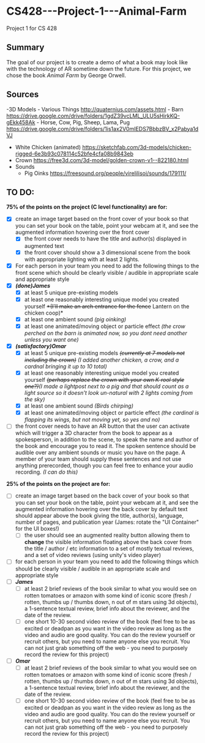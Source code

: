# CS428---Project-1---Animal-Farm
Project 1 for CS 428
## Summary
The goal of our project is to create a demo of what a book may look like with the technology of AR sometime down the future. For this project, we chose the book *Animal Farm* by George Orwell.

## Sources
-3D Models
    - Various Things http://quaternius.com/assets.html
    - Barn https://drive.google.com/drive/folders/1gdZ39vcLML_ULU5sHirkKQ-gEkk458Ak
    - Horse, Cow, Pig, Sheep, Lama, Pug https://drive.google.com/drive/folders/1is1ax2V0mIEDS7BbbzBV_x2Pabya1dVJ
  - White Chicken (animated) https://sketchfab.com/3d-models/chicken-rigged-6e3b93c078114c52bfe4cfa08b9843eb
  - Crown https://free3d.com/3d-model/golden-crown-v1--822180.html
- Sounds
  - Pig Oinks https://freesound.org/people/virelilisoi/sounds/179111/

## TO DO:

**75% of the points on the project (C level functionality) are for:**

- [x] create an image target based on the front cover of your book so that you can set your book on the table, point your webcam at it, and see the augmented information hovering over the front cover
    - [x] the front cover needs to have the title and author(s) displayed in augmented text
    - [x] the front cover should show a 3 dimensional scene from the book with appropriate lighting with at least 2 lights.
    
- [x] For each person in your team you need to add the following things to the front scene which should be clearly visible / audible in appropriate scale and appropriate style  
- [x] _**(done)James**_  
    - [x] at least 5 unique pre-existing models
    - [x] at least one reasonably interesting unique model you created yourself ~~*(I'll make an arch entrance for the fence~~ Lantern on the chicken coop)*
    - [x] at least one ambient sound *(pig oinking)*
    - [x] at least one animated/moving object or particle effect *(the crow perched on the barn is animated now, so you dont need another unless you want one)*  
- [x] _**(satisfactory)Omar**_
    - [x] at least 5 unique pre-existing models ~~*(currently at 7 models not including the crown)*~~ *(I added another chicken, a crow, and a cardnal bringing it up to 10 total)*
    - [x] at least one reasonably interesting unique model you created yourself ~~*(perhaps replace the crown with your own K-rool style one?)*~~*(I made a lightpost next to a pig and that should count as a light source so it doesn't look un-natural with 2 lights coming from the sky)*
    - [x] at least one ambient sound *(Birds chirping)*
    - [x] at least one animated/moving object or particle effect *(the cardinal is flapping its wings, but not moving yet, so yes and no)*
- [ ] the front cover needs to have an AR button that the user can activate which will trigger a 3D character from the book to appear as a spokesperson, in addition to the scene, to speak the name and author of the book and encourage you to read it. The spoken sentence should be audible over any ambient sounds or music you have on the page. A member of your team should supply these sentences and not use anything prerecorded, though you can feel free to enhance your audio recording. *(I can do this)*

**25% of the points on the project are for:**

- [ ] create an image target based on the back cover of your book so that you can set your book on the table, point your webcam at it, and see the augmented information hovering over the back cover by default text should appear above the book giving the title, author(s), language, number of pages, and publication year (James: rotate the "UI Container" for the UI boxes!)
    - [ ] the user should see an augmented reality button allowing them to **change** the visible information floating above the back cover from the title / author / etc information to a set of mostly textual reviews, and a set of video reviews (using unity's video player)
- [ ] for each person in your team you need to add the following things which should be clearly visible / audible in an appropriate scale and appropriate style
- [ ] _**James**_  
    - [ ] at least 2 brief reviews of the book similar to what you would see on rotten tomatoes or amazon with some kind of iconic score (fresh / rotten, thumbs up / thumbs down, n out of m stars using 3d objects), a 1-sentence textual review, brief info about the reviewer, and the date of the review.
    - [ ] one short 10-30 second video review of the book (feel free to be as excited or deadpan as you want in the video review as long as the video and audio are good quality. You can do the review yourself or recruit others, but you need to name anyone else you recruit. You can not just grab something off the web - you need to purposely record the review for this project)  
- [ ] _**Omar**_
    - [ ] at least 2 brief reviews of the book similar to what you would see on rotten tomatoes or amazon with some kind of iconic score (fresh / rotten, thumbs up / thumbs down, n out of m stars using 3d objects), a 1-sentence textual review, brief info about the reviewer, and the date of the review.
    - [ ] one short 10-30 second video review of the book (feel free to be as excited or deadpan as you want in the video review as long as the video and audio are good quality. You can do the review yourself or recruit others, but you need to name anyone else you recruit. You can not just grab something off the web - you need to purposely record the review for this project)
